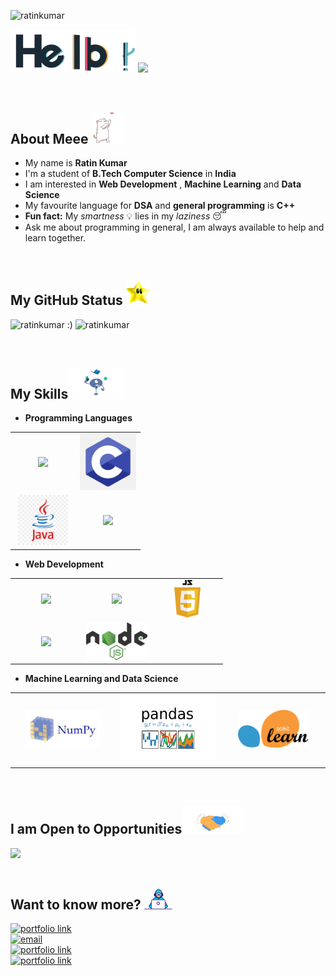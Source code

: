 <p align="left"> <img src="https://komarev.com/ghpvc/?username=ratinkumar&label=Profile%20views&color=0e75b6&style=flat" alt="ratinkumar" /> </p>
<p float="left">
<img  src="media/hello.gif" width="200">
<img src='https://media.giphy.com/media/bcKmIWkUMCjVm/giphy.gif' width='200"'>
<!--  <img align="right" alt="coding" width="300" src='https://cdn.dribbble.com/users/1162077/screenshots/3848914/programmer.gif'> -->

</p>

<br>

##  About Meee <img src="media/heart.gif" width="50px">  
-  My name is **Ratin Kumar**
-  I'm a student of **B.Tech Computer Science** in **India**
-  I am interested in **Web Development** , **Machine Learning** and **Data Science**
-  My favourite language for **DSA** and **general programming** is **C++**
-  **Fun fact:** My *smartness* 💡 lies in my *laziness* 😴
-  Ask me about programming in general, I am always
available to help and learn together.


<br>

## My GitHub Status <img src="media/star.gif" width="40px">
<p>
<img  src="https://github-readme-stats.vercel.app/api/top-langs?username=ratinkumar&show_icons=true&locale=en&layout=compact" alt="ratinkumar :)" />
<img  src="https://github-readme-stats.vercel.app/api?username=ratinkumar&show_icons=true&locale=en" alt="ratinkumar">
</p>

<br>

## My Skills<img src="media/skills.gif" height="50px">

- **Programming Languages**
<table>
 <tbody>
  <tr>
   <td align="center" >
   <img height=80px src="https://raw.githubusercontent.com/isocpp/logos/master/cpp_logo.png"> 
   </td>
   <td align="center" width="50%">
   <img height=90px src="media/c.png"> 
   </td>
  </tr>
 
<tr>
<td align="center" >
<img height=80px src="media/java.png"> 
</td>
<td align="center" width="50%">
<img height=60px src="https://www.vectorlogo.zone/logos/python/python-ar21.svg"> 
</td>
</tr>

</tbody>
</table>


- **Web Development**
<table>
<tbody>
 <tr>
<td align="center" width="33%">
<img height=60px src="https://www.vectorlogo.zone/logos/w3_html5/w3_html5-ar21.svg"> 
</td>
<td align="center" width="33%">
<img height=70px src="https://1000logos.net/wp-content/uploads/2020/09/CSS-Logo.png"> 
</td>
<td align="center" width="33%">
<img height=60px src="media/js.png"> 
</td>
</tr>

 <tr>
<td align="center" width="33%">
<img height=60px src="https://www.vectorlogo.zone/logos/getbootstrap/getbootstrap-ar21.svg"> 
</td>

<td align="center" width="33%">
<img height=60px src="media/node js.png"> 
</td>
</tr>

</tbody>
</table>

- **Machine Learning and Data Science**
<table>
<tbody>
 <tr>
<td align="center" width="33%">
<img height=60px src="media/numpy.jpg"> 
</td>
<td align="center" width="33%">
<img height=110px  src="media/pandas.png"> 
</td>
<td align="center" width="33%">
<img height=60px src="media/scikit.png"> 
</td>
</tr>

</tbody>
</table>

                                       
<br>
                                     
## I am Open to Opportunities<img src="media/Handshake.gif" height="45px">
<img src="https://media.giphy.com/media/jpVnC65DmYeyRL4LHS/giphy.gif" width="200">

<br>
<br>

## Want to know more? <img src="media/Developer.gif" width="45px">
[<img alt="portfolio link" src="https://img.shields.io/badge/Linkedin-ratinkumar-blue" />](https://www.linkedin.com/in/ratinkumar001/) <br>
[<img alt="email" src="https://img.shields.io/badge/Email%20me-ratin1589kumar@gmail.com-yellow" />](mailto:ratin1589kumar@gmail.com) <br>
[<img alt="portfolio link" src="https://img.shields.io/badge/Leetcode-ratinkumar-orange" />](https://leetcode.com/ratin_kumar/) <br>
[<img alt="portfolio link" src="https://img.shields.io/badge/HackerRank-ratinkumar-green" />](https://www.hackerrank.com/ratin_kumar)

